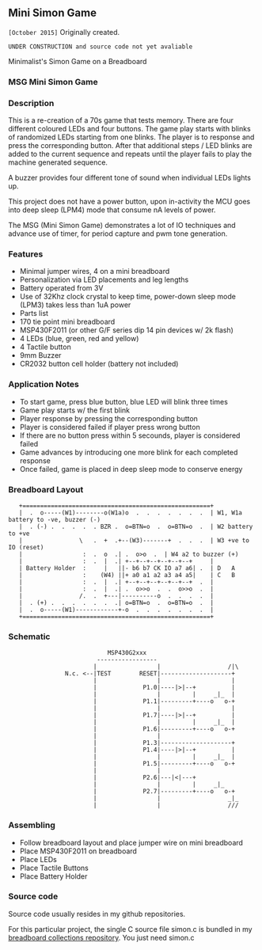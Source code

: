 




## Mini Simon Game

```[October 2015]``` Originally created.

```UNDER CONSTRUCTION and source code not yet avaliable```

Minimalist's Simon Game on a Breadboard

### MSG Mini Simon Game



### Description

This is a re-creation of a 70s game that tests memory. There are four different coloured LEDs and four buttons. The game play starts with blinks of randomized LEDs starting from one blinks. The player is to response and press the corresponding button. After that additional steps / LED blinks are added to the current sequence and repeats until the player fails to play the machine generated sequence.

A buzzer provides four different tone of sound when individual LEDs lights up.

This project does not have a power button, upon in-activity the MCU goes into deep sleep (LPM4) mode that consume nA levels of power.

The MSG (Mini Simon Game) demonstrates a lot of IO techniques and advance use of timer, for period capture and pwm tone generation.

### Features

- Minimal jumper wires, 4 on a mini breadboard
- Personalization via LED placements and leg lengths
- Battery operated from 3V
- Use of 32Khz clock crystal to keep time, power-down sleep mode (LPM3) takes less than 1uA power
- Parts list
- 170 tie point mini breadboard
- MSP430F2011 (or other G/F series dip 14 pin devices w/ 2k flash)
- 4 LEDs (blue, green, red and yellow)
- 4 Tactile button
- 9mm Buzzer
- CR2032 button cell holder (battery not included)


### Application Notes

- To start game, press blue button, blue LED will blink three times
- Game play starts w/ the first blink
- Player response by pressing the corresponding button
- Player is considered failed if player press wrong button
- If there are no button press within 5 secounds, player is considered failed
- Game advances by introducing one more blink for each completed response
- Once failed, game is placed in deep sleep mode to conserve energy


### Breadboard Layout



```
   +=====================================================+
   |  .  o-----(W1)--------o(W1a)o  .  .  .  .  .  .  .  | W1, W1a battery to -ve, buzzer (-)
   |  . (-) .  .  .  .  . BZR .  o=BTN=o  .  o=BTN=o  .  | W2 battery to +ve
   |                \   .  +  .+--(W3)-------+  .  .  .  | W3 +ve to IO (reset)
   |                 :  .  o  .| .  o>o  .  | W4 a2 to buzzer (+)
   |                 :  .  |  .| +--+--+--+--+--+--+     |
   | Battery Holder  :     |   ||- b6 b7 CK IO a7 a6| .  | D   A
   |                 :    (W4) ||+ a0 a1 a2 a3 a4 a5|    | C   B
   |                 :  .  |  .| +--+--+--+--+--+--+  .  |
   |                 :  .  |  .| .  o>>o  .  .  o>>o  .  |
   |                /.  .  +---|----------o  .  .  .  .  |
   |  . (+) .  .  .  .  .  .  .| o=BTN=o  .  o=BTN=o  .  |
   |  .  o-----(W1)------------+-o  .  .  .  .  .  .  .  |
   +=====================================================+
```



### Schematic



```
                            MSP430G2xxx
                         -----------------
                        |                 |                   /|\
                N.c. <--|TEST        RESET|--------------------+
                        |                 |                    |
                        |             P1.0|----|>|--+          |
                        |                 |         |     _|_  |
                        |             P1.1|---------+----o   o-+
                        |                 |                    |
                        |             P1.7|----|>|--+          |
                        |                 |         |     _|_  |
                        |             P1.6|---------+----o   o-+
                        |                 |
                        |             P1.3|--------------------+
                        |             P1.4|----|>|--+          |
                        |                 |         |     _|_  |
                        |             P1.5|---------+----o   o-+
                        |                 |
                        |             P2.6|---|<|---+
                        |                 |         |     _|_
                        |             P2.7|---------+----o   o-+
                        |                 |                   _|_
                        |                 |                   ///
```



### Assembling

- Follow breadboard layout and place jumper wire on mini breadboard
- Place MSP430F2011 on breadboard
- Place LEDs
- Place Tactile Buttons
- Place Battery Holder


### Source code

Source code usually resides in my github repositories.

For this particular project, the single C source file simon.c is bundled in my [breadboard collections repository](https://github.com/simpleavr/breadboard_collections). You just need simon.c



